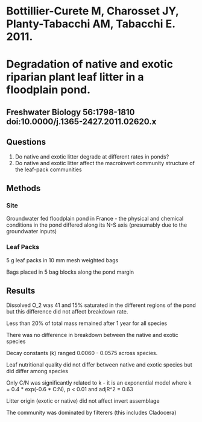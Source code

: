 # Bottillier-Curete M, Charosset JY, Planty-Tabacchi AM, Tabacchi E. 2011. 

# Degradation of native and exotic riparian plant leaf litter in a floodplain pond. 

## Freshwater Biology 56:1798-1810 doi:10.0000/j.1365-2427.2011.02620.x

## Questions

1) Do native and exotic litter degrade at different rates in ponds?
2) Do native and exotic litter affect the macroinvert community structure of the leaf-pack communities

## Methods
### Site 

Groundwater fed floodplain pond in France - the physical and chemical conditions in the pond differed along its N-S axis (presumably due to the groundwater inputs)

### Leaf Packs

5 g leaf packs in 10 mm mesh weighted bags

Bags placed in 5 bag blocks along the pond margin

## Results

Dissolved O_2 was 41 and 15% saturated in the different regions of the pond but this difference did not affect breakdown rate.

Less than 20% of total mass remained after 1 year for all species

There was no difference in breakdown between the native and exotic species

Decay constants (k) ranged  0.0060 - 0.0575 across species.

Leaf nutritional quality did not differ between native and exotic species but did differ among species

Only C/N was significantly related to k - it is an exponential model where k = 0.4 * exp(-0.6 * C:N), p < 0.01 and adjR^2 = 0.63

Litter origin (exotic or native) did not affect invert assemblage 

The community was dominated by filterers (this includes Cladocera)




